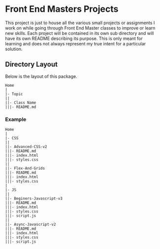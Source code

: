 # Front End Masters Projects

This project is just to house all the various small projects or assignments I work on while going through Front End Master classes to improve or learn new skills. Each project will be contained in its own sub directory and will have its own README describing its purpose. This is only meant for learning and does not always represent my true intent for a particular solution.

## Directory Layout

Below is the layout of this package.

```
Home
|
|- Topic
||
||- Class Name
|||- README.md
```

### Example

```
Home
|
|- CSS
||
||- Advanced-CSS-v2
|||- README.md
|||- index.html
|||- styles.css
||
||- Flex-And-Grids
|||- README.md
|||- index.html
|||- styles.css
|
|- JS
||
||- Beginers-Javascript-v3
|||- README.md
|||- index.html
|||- styles.css
|||- script.js
||
||- Async-Javascript-v2
|||- README.md
|||- index.html
|||- styles.css
|||- script.js
```

